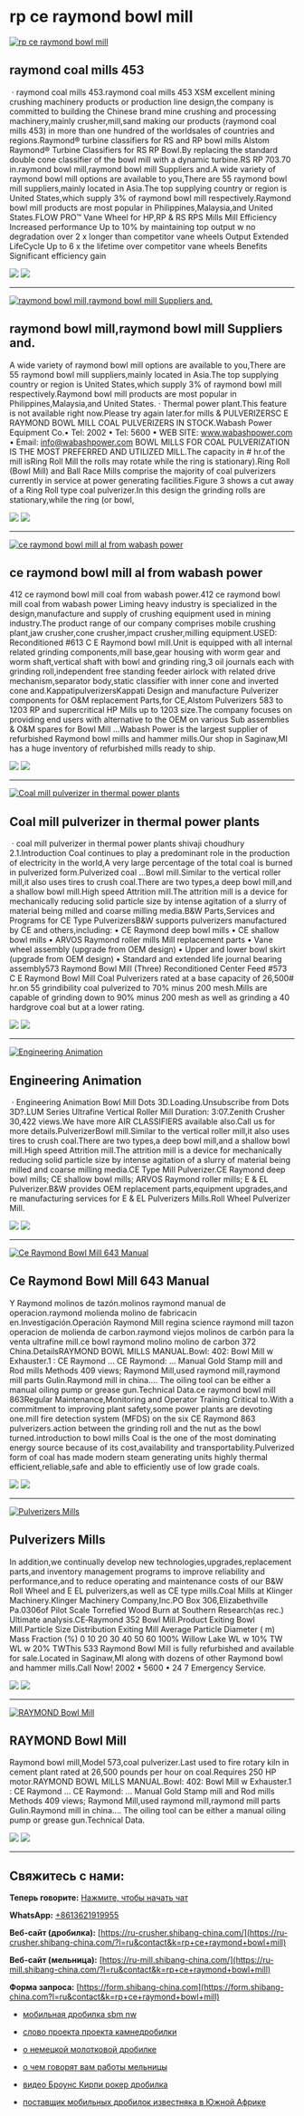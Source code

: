 # rp ce raymond bowl mill

<a href="https://swt.shibang-china.com/?l=ru&img&k=rp+ce+raymond+bowl+mill" target="_blank">![rp ce raymond bowl mill](http://static.shibang-china.com/all-800x300/629.jpg)</a>

## raymond coal mills 453
&nbsp;&#0183;&#32;raymond coal mills 453.raymond coal mills 453 XSM excellent mining crushing machinery products or production line design,the company is committed to building the Chinese brand mine crushing and processing machinery,mainly crusher,mill,sand making our products (raymond coal mills 453) in more than one hundred of the worldsales of countries and regions.Raymond&#174; turbine classifiers for RS and RP bowl mills Alstom Raymond&#174; Turbine Classifiers for RS RP Bowl.By replacing the standard double cone classifier of the bowl mill with a dynamic turbine.RS RP 703.70 in.raymond bowl mill,raymond bowl mill Suppliers and.A wide variety of raymond bowl mill options are available to you,There are 55 raymond bowl mill suppliers,mainly located in Asia.The top supplying country or region is United States,which supply 3% of raymond bowl mill respectively.Raymond bowl mill products are most popular in Philippines,Malaysia,and United States.FLOW PRO™ Vane Wheel for HP,RP &amp; RS RPS Mills Mill Efficiency Increased performance Up to 10% by maintaining top output w no degradation over 2 x longer than competitor vane wheels Output Extended LifeCycle Up to 6 x the lifetime over competitor vane wheels Benefits Significant efficiency gain


<a href="https://whatsapp.shibangsoft.com/WhatsApp.php" target="_blank" title="WhatsApp">![](http://static.shibang-china.com/icon/whatsapp.png)</a> <a href="https://swt.shibang-china.com/?l=ru&icon&k=rp+ce+raymond+bowl+mill" target="_blank">![](http://static.shibang-china.com/icon/chat-ru.png)</a>

---

<a href="https://swt.shibang-china.com/?l=ru&img&k=rp+ce+raymond+bowl+mill" target="_blank">![raymond bowl mill,raymond bowl mill Suppliers and.](http://static.shibang-china.com/all-800x300/1167.jpg)</a>

## raymond bowl mill,raymond bowl mill Suppliers and.
A wide variety of raymond bowl mill options are available to you,There are 55 raymond bowl mill suppliers,mainly located in Asia.The top supplying country or region is United States,which supply 3% of raymond bowl mill respectively.Raymond bowl mill products are most popular in Philippines,Malaysia,and United States.&nbsp;&#0183;&#32;Thermal power plant.This feature is not available right now.Please try again later.for mills &amp; PULVERIZERSC E RAYMOND BOWL MILL COAL PULVERIZERS IN STOCK.Wabash Power Equipment Co.• Tel: 2002 • Tel: 5600 • WEB SITE: www.wabashpower.com • Email: info@wabashpower.com BOWL MILLS FOR COAL PULVERIZATION IS THE MOST PREFERRED AND UTILIZED MILL.The capacity in # hr.of the mill isRing Roll Mill the rolls may rotate while the ring is stationary).Ring Roll (Bowl Mill) and Ball Race Mills comprise the majority of coal pulverizers currently in service at power generating facilities.Figure 3 shows a cut away of a Ring Roll type coal pulverizer.In this design the grinding rolls are stationary,while the ring (or bowl,


<a href="https://whatsapp.shibangsoft.com/WhatsApp.php" target="_blank" title="WhatsApp">![](http://static.shibang-china.com/icon/whatsapp.png)</a> <a href="https://swt.shibang-china.com/?l=ru&icon&k=rp+ce+raymond+bowl+mill" target="_blank">![](http://static.shibang-china.com/icon/chat-ru.png)</a>

---

<a href="https://swt.shibang-china.com/?l=ru&img&k=rp+ce+raymond+bowl+mill" target="_blank">![ce raymond bowl mill al from wabash power](http://static.shibang-china.com/all-800x300/14.jpg)</a>

## ce raymond bowl mill al from wabash power
412 ce raymond bowl mill coal from wabash power.412 ce raymond bowl mill coal from wabash power Liming heavy industry is specialized in the design,manufacture and supply of crushing equipment used in mining industry.The product range of our company comprises mobile crushing plant,jaw crusher,cone crusher,impact crusher,milling equipment.USED: Reconditioned #613 C E Raymond bowl mill.Unit is equipped with all internal related grinding components,mill base,gear housing with worm gear and worm shaft,vertical shaft with bowl and grinding ring,3 oil journals each with grinding roll,independent free standing feeder airlock with related drive mechanism,separator body,static classifier with inner cone and inverted cone and.KappatipulverizersKappati Design and manufacture Pulverizer components for O&amp;M replacement Parts,for CE,Alstom Pulverizers 583 to 1203 RP and supercritical HP Mills up to 1203 size.The company focuses on providing end users with alternative to the OEM on various Sub assemblies &amp; O&amp;M spares for Bowl Mill …Wabash Power is the largest supplier of refurbished Raymond bowl mills and hammer mills.Our shop in Saginaw,MI has a huge inventory of refurbished mills ready to ship.


<a href="https://whatsapp.shibangsoft.com/WhatsApp.php" target="_blank" title="WhatsApp">![](http://static.shibang-china.com/icon/whatsapp.png)</a> <a href="https://swt.shibang-china.com/?l=ru&icon&k=rp+ce+raymond+bowl+mill" target="_blank">![](http://static.shibang-china.com/icon/chat-ru.png)</a>

---

<a href="https://swt.shibang-china.com/?l=ru&img&k=rp+ce+raymond+bowl+mill" target="_blank">![Coal mill pulverizer in thermal power plants](http://static.shibang-china.com/all-800x300/1093.jpg)</a>

## Coal mill pulverizer in thermal power plants
&nbsp;&#0183;&#32;coal mill pulverizer in thermal power plants shivaji choudhury 2.1.Introduction Coal continues to play a predominant role in the production of electricity in the world,A very large percentage of the total coal is burned in pulverized form.Pulverized coal …Bowl mill.Similar to the vertical roller mill,it also uses tires to crush coal.There are two types,a deep bowl mill,and a shallow bowl mill.High speed Attrition mill.The attrition mill is a device for mechanically reducing solid particle size by intense agitation of a slurry of material being milled and coarse milling media.B&amp;W Parts,Services and Programs for CE Type PulverizersB&amp;W supports pulverizers manufactured by CE and others,including: • CE Raymond deep bowl mills • CE shallow bowl mills • ARVOS Raymond roller mills Mill replacement parts • Vane wheel assembly (upgrade from OEM design) • Upper and lower bowl skirt (upgrade from OEM design) • Standard and extended life journal bearing assembly573 Raymond Bowl Mill (Three) Reconditioned Center Feed #573 C E Raymond Bowl Mill Coal Pulverizers rated at a base capacity of 26,500# hr.on 55 grindibility coal pulverized to 70% minus 200 mesh.Mills are capable of grinding down to 90% minus 200 mesh as well as grinding a 40 hardgrove coal but at a lower rating.


<a href="https://whatsapp.shibangsoft.com/WhatsApp.php" target="_blank" title="WhatsApp">![](http://static.shibang-china.com/icon/whatsapp.png)</a> <a href="https://swt.shibang-china.com/?l=ru&icon&k=rp+ce+raymond+bowl+mill" target="_blank">![](http://static.shibang-china.com/icon/chat-ru.png)</a>

---

<a href="https://swt.shibang-china.com/?l=ru&img&k=rp+ce+raymond+bowl+mill" target="_blank">![Engineering Animation](http://static.shibang-china.com/all-800x300/143.jpg)</a>

## Engineering Animation
&nbsp;&#0183;&#32;Engineering Animation Bowl Mill Dots 3D.Loading.Unsubscribe from Dots 3D?.LUM Series Ultrafine Vertical Roller Mill Duration: 3:07.Zenith Crusher 30,422 views.We have more AIR CLASSIFIERS available also.Call us for more details.PulverizerBowl mill.Similar to the vertical roller mill,it also uses tires to crush coal.There are two types,a deep bowl mill,and a shallow bowl mill.High speed Attrition mill.The attrition mill is a device for mechanically reducing solid particle size by intense agitation of a slurry of material being milled and coarse milling media.CE Type Mill Pulverizer.CE Raymond deep bowl mills; CE shallow bowl mills; ARVOS Raymond roller mills; E &amp; EL Pulverizer.B&amp;W provides OEM replacement parts,equipment upgrades,and re manufacturing services for E &amp; EL Pulverizers Mills.Roll Wheel Pulverizer Mill.


<a href="https://whatsapp.shibangsoft.com/WhatsApp.php" target="_blank" title="WhatsApp">![](http://static.shibang-china.com/icon/whatsapp.png)</a> <a href="https://swt.shibang-china.com/?l=ru&icon&k=rp+ce+raymond+bowl+mill" target="_blank">![](http://static.shibang-china.com/icon/chat-ru.png)</a>

---

<a href="https://swt.shibang-china.com/?l=ru&img&k=rp+ce+raymond+bowl+mill" target="_blank">![Ce Raymond Bowl Mill 643 Manual](http://static.shibang-china.com/all-800x300/123.jpg)</a>

## Ce Raymond Bowl Mill 643 Manual
Y Raymond molinos de taz&#243;n.molinos raymond manual de operacion.raymond molienda molino de fabricacin en.Investigaci&#243;n.Operaci&#243;n Raymond Mill regina science raymond mill tazon operacion de molienda de carbon.raymond viejos molinos de carb&#243;n para la venta ultrafine mill.ce bowl raymond molino molino de carbon 372 China.DetailsRAYMOND BOWL MILLS MANUAL.Bowl: 402: Bowl Mill w Exhauster.1 : CE Raymond … CE Raymond: … Manual Gold Stamp mill and Rod mills Methods 409 views; Raymond Mill,used raymond mill,raymond mill parts Gulin.Raymond mill in china.… The oiling tool can be either a manual oiling pump or grease gun.Technical Data.ce raymond bowl mill 863Regular Maintenance,Monitoring and Operator Training Critical to.With a commitment to improving plant safety,some power plants are devoting one.mill fire detection system (MFDS) on the six CE Raymond 863 pulverizers.action between the grinding roll and the nut as the bowl turned.introduction to bowl mills Coal is the one of the most dominating energy source because of its cost,availability and transportability.Pulverized form of coal has made modern steam generating units highly thermal efficient,reliable,safe and able to efficiently use of low grade coals.


<a href="https://whatsapp.shibangsoft.com/WhatsApp.php" target="_blank" title="WhatsApp">![](http://static.shibang-china.com/icon/whatsapp.png)</a> <a href="https://swt.shibang-china.com/?l=ru&icon&k=rp+ce+raymond+bowl+mill" target="_blank">![](http://static.shibang-china.com/icon/chat-ru.png)</a>

---

<a href="https://swt.shibang-china.com/?l=ru&img&k=rp+ce+raymond+bowl+mill" target="_blank">![Pulverizers Mills](http://static.shibang-china.com/all-800x300/164.jpg)</a>

## Pulverizers Mills
In addition,we continually develop new technologies,upgrades,replacement parts,and inventory management programs to improve reliability and performance,and to reduce operating and maintenance costs of our B&amp;W Roll Wheel and E EL pulverizers,as well as CE type mills.Coal Mills at Klinger Machinery.Klinger Machinery Company,Inc.PO Box 306,Elizabethville Pa.0306of Pilot Scale Torrefied Wood Burn at Southern Research(as rec.) Ultimate analysis.CE‐Raymond 352 Bowl Mill.Product Exiting Bowl Mill.Particle Size Distribution Exiting Mill Average Particle Diameter ( m) Mass Fraction (%) 0 10 20 30 40 50 60 100% Willow Lake WL w 10% TW WL w 20% TWThis 533 Raymond Bowl Mill is fully refurbished and available for sale.Located in Saginaw,MI along with dozens of other Raymond bowl and hammer mills.Call Now! 2002 • 5600 • 24 7 Emergency Service.


<a href="https://whatsapp.shibangsoft.com/WhatsApp.php" target="_blank" title="WhatsApp">![](http://static.shibang-china.com/icon/whatsapp.png)</a> <a href="https://swt.shibang-china.com/?l=ru&icon&k=rp+ce+raymond+bowl+mill" target="_blank">![](http://static.shibang-china.com/icon/chat-ru.png)</a>

---

<a href="https://swt.shibang-china.com/?l=ru&img&k=rp+ce+raymond+bowl+mill" target="_blank">![RAYMOND Bowl Mill](http://static.shibang-china.com/all-800x300/929.jpg)</a>

## RAYMOND Bowl Mill
Raymond bowl mill,Model 573,coal pulverizer.Last used to fire rotary kiln in cement plant rated at 26,500 pounds per hour on coal.Requires 250 HP motor.RAYMOND BOWL MILLS MANUAL.Bowl: 402: Bowl Mill w Exhauster.1 : CE Raymond … CE Raymond: … Manual Gold Stamp mill and Rod mills Methods 409 views; Raymond Mill,used raymond mill,raymond mill parts Gulin.Raymond mill in china.… The oiling tool can be either a manual oiling pump or grease gun.Technical Data.

<a href="https://whatsapp.shibangsoft.com/WhatsApp.php" target="_blank" title="WhatsApp">![](http://static.shibang-china.com/icon/whatsapp.png)</a> <a href="https://swt.shibang-china.com/?l=ru&icon&k=rp+ce+raymond+bowl+mill" target="_blank">![](http://static.shibang-china.com/icon/chat-ru.png)</a>

---
## Свяжитесь с нами:

**Теперь говорите:** [Нажмите, чтобы начать чат](https://swt.shibang-china.com?l=ru&contact&k=rp+ce+raymond+bowl+mill)

**WhatsApp:**  [+8613621919955](https://whatsapp.shibangsoft.com/WhatsApp.php)

**Веб-сайт (дробилка):** [https://ru-crusher.shibang-china.com/](https://ru-crusher.shibang-china.com/?l=ru&contact&k=rp+ce+raymond+bowl+mill)

**Веб-сайт (мельница):** [https://ru-mill.shibang-china.com/](https://ru-mill.shibang-china.com/?l=ru&contact&k=rp+ce+raymond+bowl+mill)

**Форма запроса:** [https://form.shibang-china.com](https://form.shibang-china.com?l=ru&contact&k=rp+ce+raymond+bowl+mill)

* [мобильная дробилка sbm nw](../135/%D0%BC%D0%BE%D0%B1%D0%B8%D0%BB%D1%8C%D0%BD%D0%B0%D1%8F%20%D0%B4%D1%80%D0%BE%D0%B1%D0%B8%D0%BB%D0%BA%D0%B0%20sbm%20nw.md)

* [слово проекта проекта камнедробилки](../132/%D1%81%D0%BB%D0%BE%D0%B2%D0%BE%20%D0%BF%D1%80%D0%BE%D0%B5%D0%BA%D1%82%D0%B0%20%D0%BF%D1%80%D0%BE%D0%B5%D0%BA%D1%82%D0%B0%20%D0%BA%D0%B0%D0%BC%D0%BD%D0%B5%D0%B4%D1%80%D0%BE%D0%B1%D0%B8%D0%BB%D0%BA%D0%B8.md)

* [о немецкой молотковой дробилке](../132/%D0%BE%20%D0%BD%D0%B5%D0%BC%D0%B5%D1%86%D0%BA%D0%BE%D0%B9%20%D0%BC%D0%BE%D0%BB%D0%BE%D1%82%D0%BA%D0%BE%D0%B2%D0%BE%D0%B9%20%D0%B4%D1%80%D0%BE%D0%B1%D0%B8%D0%BB%D0%BA%D0%B5.md)

* [о чем говорят вам работы мельницы](../135/%D0%BE%20%D1%87%D0%B5%D0%BC%20%D0%B3%D0%BE%D0%B2%D0%BE%D1%80%D1%8F%D1%82%20%D0%B2%D0%B0%D0%BC%20%D1%80%D0%B0%D0%B1%D0%BE%D1%82%D1%8B%20%D0%BC%D0%B5%D0%BB%D1%8C%D0%BD%D0%B8%D1%86%D1%8B.md)

* [видео Броунс Кирпи рокер дробилка](../133/%D0%B2%D0%B8%D0%B4%D0%B5%D0%BE%20%D0%91%D1%80%D0%BE%D1%83%D0%BD%D1%81%20%D0%9A%D0%B8%D1%80%D0%BF%D0%B8%20%D1%80%D0%BE%D0%BA%D0%B5%D1%80%20%D0%B4%D1%80%D0%BE%D0%B1%D0%B8%D0%BB%D0%BA%D0%B0.md)

* [поставщик мобильных дробилок известняка в Южной Африке](../132/%D0%BF%D0%BE%D1%81%D1%82%D0%B0%D0%B2%D1%89%D0%B8%D0%BA%20%D0%BC%D0%BE%D0%B1%D0%B8%D0%BB%D1%8C%D0%BD%D1%8B%D1%85%20%D0%B4%D1%80%D0%BE%D0%B1%D0%B8%D0%BB%D0%BE%D0%BA%20%D0%B8%D0%B7%D0%B2%D0%B5%D1%81%D1%82%D0%BD%D1%8F%D0%BA%D0%B0%20%D0%B2%20%D0%AE%D0%B6%D0%BD%D0%BE%D0%B9%20%D0%90%D1%84%D1%80%D0%B8%D0%BA%D0%B5.md)